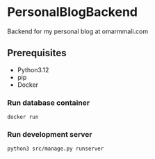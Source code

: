 # PersonalBlogBackend
Backend for my personal blog at omarmmali.com

## Prerequisites
* Python3.12
* pip
* Docker

### Run database container
`docker run `

### Run development server

`python3 src/manage.py runserver`